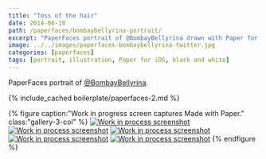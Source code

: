 ```yaml
---
title: "Toss of the hair"
date: 2014-06-18
path: /paperfaces/bombaybellyrina-portrait/
excerpt: "PaperFaces portrait of @BombayBellyrina drawn with Paper for iOS on an iPad."
image: ../../images/paperfaces-bombaybellyrina-twitter.jpg
categories: [paperfaces]
tags: [portrait, illustration, Paper for iOS, black and white]
---
```


PaperFaces portrait of [@BombayBellyrina](https://twitter.com/BombayBellyrina).

{% include_cached boilerplate/paperfaces-2.md %}

{% figure caption:"Work in progress screen captures Made with Paper." class:"gallery-3-col" %}
[![Work in process screenshot](../../images/paperfaces-bombaybellyrina-process-1-600.jpg)](../../images/paperfaces-bombaybellyrina-process-1-lg.jpg) [![Work in process screenshot](../../images/paperfaces-bombaybellyrina-process-2-600.jpg)](../../images/paperfaces-bombaybellyrina-process-2-lg.jpg) [![Work in process screenshot](../../images/paperfaces-bombaybellyrina-process-3-600.jpg)](../../images/paperfaces-bombaybellyrina-process-3-lg.jpg) [![Work in process screenshot](../../images/paperfaces-bombaybellyrina-process-4-600.jpg)](../../images/paperfaces-bombaybellyrina-process-4-lg.jpg) [![Work in process screenshot](../../images/paperfaces-bombaybellyrina-process-5-600.jpg)](../../images/paperfaces-bombaybellyrina-process-5-lg.jpg)
{% endfigure %}
